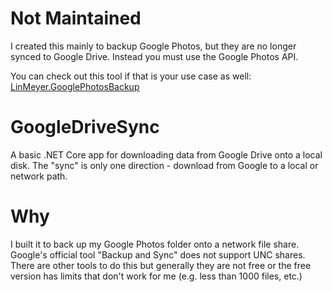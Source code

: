 # Not Maintained

I created this mainly to backup Google Photos, but they are no longer synced to Google Drive.  Instead you must use the Google Photos API.  

You can check out this tool if that is your use case as well: [LinMeyer.GooglePhotosBackup](https://github.com/linjmeyer/GooglePhotosBackup)

# GoogleDriveSync
A basic .NET Core app for downloading data from Google Drive onto a local disk.  The "sync" is only one direction - download from Google to a local or network path.

# Why
I built it to back up my Google Photos folder onto a network file share.  Google's official tool "Backup and Sync" does not support UNC shares.  There are other tools to do this but generally they are not free or the free version has limits that don't work for me (e.g. less than 1000 files, etc.)
